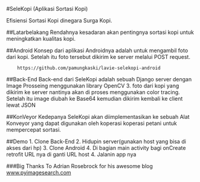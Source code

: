 #SeleKopi (Aplikasi Sortasi Kopi)

Efisiensi Sortasi Kopi dinegara Surga Kopi.

##Latarbelakang
Rendahnya kesadaran akan pentingnya sortasi kopi untuk meningkatkan kualitas kopi.

##Android
Konsep dari aplikasi Androidnya adalah untuk mengambil foto dari kopi. Setelah itu foto tersebut dikirim ke server melalui POST request.
        
        https://github.com/pamungkaski/lavie-selekopi-android
##Back-End 
Back-end dari SeleKopi adalah sebuah Django server dengan Image Prosseing menggunakan library OpenCV 3. foto dari kopi yang dikirim ke server nantinya akan di proses menggunakan color tracing. Setelah itu image diubah ke Base64 kemudian dikirim kembali ke client lewat JSON

##KonVeyor
Kedepanya SeleKopi akan diimplementasikan ke sebuah Alat Konveyor yang dapat digunakan oleh koperasi koperasi petani untuk mempercepat sortasi.

##Demo
    1. Clone Back-End
    2. Hidupin server(gunakan host yang bisa di akses dari hp)
    3. Clone Android 
    4. Di bagian main activity bagi onCreate retrofit URL nya di ganti URL host
    4. Jalanin app nya
    
###Big Thanks To Adrian Rosebrock for his awesome blog www.pyimagesearch.com